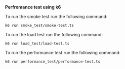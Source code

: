 **Perfromance test using k6**

To run the smoke test run the following command:

`k6 run smoke_test/smoke-test.ts`

To run the load test run the following command:

`k6 run load_test/load-test.ts`

To run the performance test run the following command:

`k6 run performance_test/performance-test.ts`


